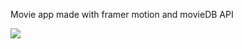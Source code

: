 Movie app made with framer motion and movieDB API

![](https://github.com/batamn/framer-motion-movie-app/blob/main/Animation.gif)
